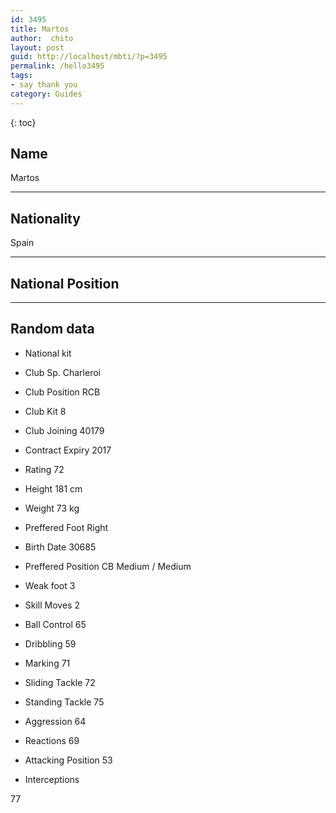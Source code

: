 ```yaml
---
id: 3495
title: Martos
author:  chito 
layout: post
guid: http://localhost/mbti/?p=3495
permalink: /hello3495
tags:
- say thank you
category: Guides
---
```



{: toc}


## Name  
Martos 

* * *

## Nationality  
Spain 

* * *

## National Position 

* * *

## Random data 

  * National kit 
  * Club 
Sp. Charleroi 

  * Club Position 
RCB 

  * Club Kit 
8 

  * Club Joining 
40179 

  * Contract Expiry 
2017 

  * Rating 
72 

  * Height 
181 cm 

  * Weight 
73 kg 

  * Preffered Foot 
Right 

  * Birth Date 
30685 

  * Preffered Position 
CB Medium / Medium 

  * Weak foot 
3 

  * Skill Moves 
2 

  * Ball Control 
65 

  * Dribbling 
59 

  * Marking 
71 

  * Sliding Tackle 
72 

  * Standing Tackle 
75 

  * Aggression 
64 

  * Reactions 
69 

  * Attacking Position 
53 

  * Interceptions 

77</ul>